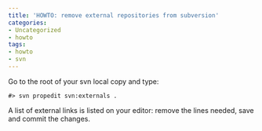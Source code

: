 ```yaml
---
title: 'HOWTO: remove external repositories from subversion'
categories:
- Uncategorized
- howto
tags:
- howto
- svn
---
```

Go to the root of your svn local copy and type:

    
    
    #> svn propedit svn:externals .

  
A list of external links is listed on your editor: remove the lines needed,
save and commit the changes.

